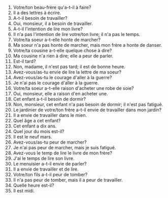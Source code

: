 1. Votre/ton beau-frère qu'a-t-il à faire?
2. Il a des lettres à écrire.
3. A-t-il besoin de travailler?
4. Oui, monsieur, il a besoin de travailler.
5. A-t-il l'intention de lire mon livre?
6. Il n'a pas l'intention de lire votre/ton livre; il n'a pas le temps.
7. Votre/ta soeur a-t-elle honte de marcher?
8. Ma soeur n'a pas honte de marcher, mais mon frère a honte de danser.
9. Votre/ta cousine a-t-elle quelque chose à dire?
10. Ma cousine n'a rien à dire; elle a peur de parler.
11. Est-il tard?
12. Non, madame, il n'est pas tard; il est de bonne heure.
13. Avez-vous/as-tu envie de lire la lettre de ma soeur?
14. Avez-vous/as-tu le courage d'aller à la guerre?
15. Je n'ai pas le courage d'aller à la guerre.
16. Votre/ta soeur a-t-elle raison d'acheter une robe de soie?
17. Oui, monsieur, elle a raison d'en acheter une.
18. Cet enfant a-t-il besoin de dormir?
19. Non, monsieur, cet enfant n'a pas besoin de dormir; il n'est pas fatigué.
20. Le jardinier de votre/ton frère a-t-il envie de travailler dans mon jardin?
21. Il a envie de travailler dans le mien.
22. Quel âge a cet enfant?
23. Cet enfant a dix ans.
24. Quel jour du mois est-il?
25. Il est le neuf mars.
26. Avez-vous/as-tu peur de marcher?
27. Je n'ai pas peur de marcher, mais je suis fatigué.
28. Avez-vous le temp de lire le livre de mon frère?
29. J'ai le temps de lire son livre.
30. Le menuisier a-t-il envie de parler?
31. Il a envie de travailler et de lire.
32. Votre/ton fils a-t-il peur de tomber?
33. Il n'a pas peur de tomber, mais il a peur de travailler.
34. Quelle heure est-il?
35. Il est midi.
